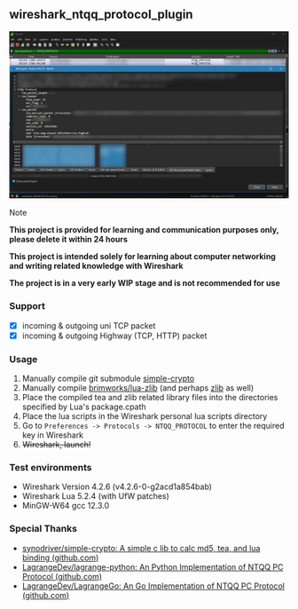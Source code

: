 ## wireshark_ntqq_protocol_plugin

![1722977691752](image/readme/1722977691752.png)

> [!NOTE]
>
> **This project is provided for learning and communication purposes only, please delete it within 24 hours**
>
> **This project is intended solely for learning about computer networking and writing related knowledge with Wireshark**
>
> **The project is in a very early WIP stage and is not recommended for use**

### Support

- [X] incoming & outgoing uni TCP packet
- [X] incoming & outgoing Highway (TCP, HTTP) packet

### Usage

1. Manually compile git submodule [simple-crypto](https://github.com/pk5ls20/simple-crypto)
2. Manually compile [brimworks/lua-zlib](https://github.com/brimworks/lua-zlib) (and perhaps [zlib](https://github.com/madler/zlib) as well)
3. Place the compiled tea and zlib related library files into the directories specified by Lua's package.cpath
4. Place the lua scripts in the Wireshark personal lua scripts directory
5. Go to `Preferences -> Protocols -> NTQQ_PROTOCOL` to enter the required key in Wireshark
6. ~~Wireshark, launch!~~

### Test environments

- Wireshark Version 4.2.6 (v4.2.6-0-g2acd1a854bab)
- Wireshark Lua 5.2.4 (with UfW patches)
- MinGW-W64 gcc 12.3.0

### Special Thanks

- [synodriver/simple-crypto: A simple c lib to calc md5, tea, and lua binding (github.com)](https://github.com/synodriver/simple-crypto)
- [LagrangeDev/lagrange-python: An Python Implementation of NTQQ PC Protocol (github.com)](https://github.com/LagrangeDev/lagrange-python)
- [LagrangeDev/LagrangeGo: An Go Implementation of NTQQ PC Protocol (github.com)](https://github.com/LagrangeDev/LagrangeGo)
